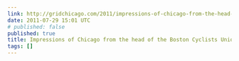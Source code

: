 ```yaml
---
link: http://gridchicago.com/2011/impressions-of-chicago-from-the-head-of-the-boston-cyclists-union/
date: 2011-07-29 15:01 UTC
# published: false
published: true
title: Impressions of Chicago from the head of the Boston Cyclists Union | Grid Chicago
tags: []
---
```



